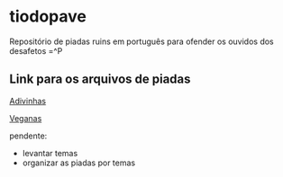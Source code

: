 # tiodopave
Repositório de piadas ruins em português para ofender os ouvidos dos desafetos =^P

## Link para os arquivos de piadas
[Adivinhas](Adivinhas.md)

[Veganas](Veganas.md)

pendente: 

- levantar temas
- organizar as piadas por temas


